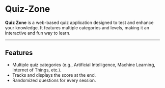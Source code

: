 # Quiz-Zone

**Quiz Zone** is a web-based quiz application designed to test and enhance your knowledge. It features multiple categories and levels, making it an interactive and fun way to learn.

---

## Features
- Multiple quiz categories (e.g., Artificial Intelligence, Machine Learning, Internet of Things, etc.).
- Tracks and displays the score at the end.
- Randomized questions for every session.

